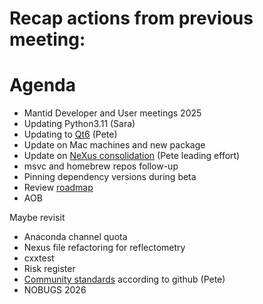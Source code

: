 # Recap actions from previous meeting:

# Agenda
- Mantid Developer and User meetings 2025
- Updating Python3.11 (Sara)
- Updating to [Qt6](https://github.com/mantidproject/mantid/issues/38415) (Pete)
- Update on Mac machines and new package
- Update on [NeXus consolidation](https://github.com/mantidproject/mantid/issues/38332) (Pete leading effort)
- msvc and homebrew repos follow-up
- Pinning dependency versions during beta
- Review [roadmap](https://github.com/orgs/mantidproject/projects/47/views/1)
- AOB

Maybe revisit
- Anaconda channel quota
- Nexus file refactoring for reflectometry
- cxxtest
- Risk register
- [Community standards](https://github.com/mantidproject/mantid/community) according to github (Pete)
- NOBUGS 2026
